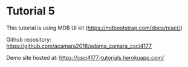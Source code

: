 # Tutorial 5
This tutorial is using MDB UI kit (https://mdbootstrap.com/docs/react/)

Github repository: https://github.com/acamara2016/adama_camara_csci4177

Demo site hosted at: https://csci4177-tutorials.herokuapp.com/


